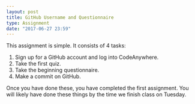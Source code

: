 ```yaml
---
layout: post
title: GitHub Username and Questionnaire
type: Assignment
date: "2017-06-27 23:59"
---
```


This assignment is simple. 
It consists of 4 tasks:

1. Sign up for a GitHub account and log into CodeAnywhere. 
3. Take the first quiz. 
2. Take the beginning questionnaire. 
4. Make a commit on GitHub. 

Once you have done these, you have completed the first assignment. 
You will likely have done these things by the time we finish class on Tuesday. 